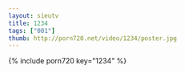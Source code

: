```yaml
--- 
layout: sieutv
title: 1234
tags: ["001"]
thumb: http://porn720.net/video/1234/poster.jpg
---
```

{% include porn720 key="1234" %} 
